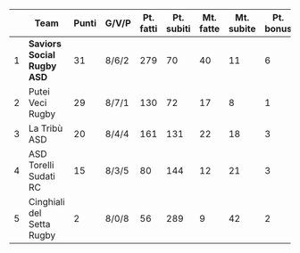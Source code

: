 |     | Team                         | Punti | G/V/P | Pt. fatti | Pt. subiti | Mt. fatte | Mt. subite | Pt. bonus | Diff Pt. |
| --- | ---------------------------- | ----- | ----- | --------- | ---------- | --------- | ---------- | --------- | -------- |
| 1   | **Saviors Social Rugby ASD** | 31    | 8/6/2 | 279       | 70         | 40        | 11         | 6         | 209      |
| 2   | Putei Veci Rugby             | 29    | 8/7/1 | 130       | 72         | 17        | 8          | 1         | 58       |
| 3   | La Tribù ASD                 | 20    | 8/4/4 | 161       | 131        | 22        | 18         | 3         | 30       |
| 4   | ASD Torelli Sudati RC        | 15    | 8/3/5 | 80        | 144        | 12        | 21         | 3         | -64      |
| 5   | Cinghiali del Setta Rugby    | 2     | 8/0/8 | 56        | 289        | 9         | 42         | 2         | -233     |
